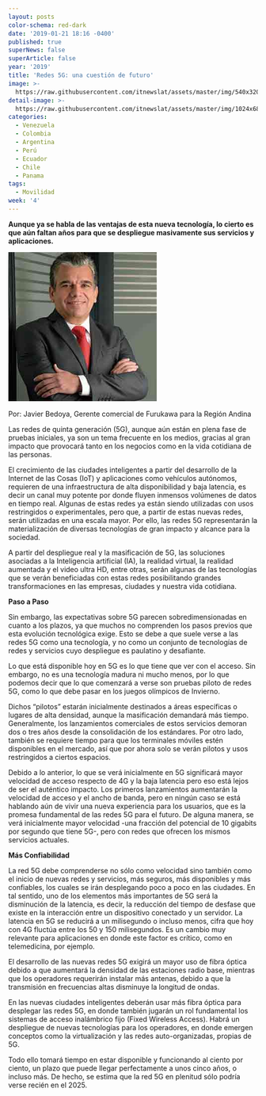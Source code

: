 ```yaml
---
layout: posts
color-schema: red-dark
date: '2019-01-21 18:16 -0400'
published: true
superNews: false
superArticle: false
year: '2019'
title: 'Redes 5G: una cuestión de futuro'
image: >-
  https://raw.githubusercontent.com/itnewslat/assets/master/img/540x320/Ciudad-5G-p.jpg
detail-image: >-
  https://raw.githubusercontent.com/itnewslat/assets/master/img/1024x680/Ciudad-5G-g.jpg
categories:
  - Venezuela
  - Colombia
  - Argentina
  - Perú
  - Ecuador
  - Chile
  - Panama
tags:
  - Movilidad
week: '4'
---
```

**Aunque ya se habla de las ventajas de esta nueva tecnología, lo cierto es que aún faltan años para que se despliegue masivamente sus servicios y aplicaciones.**

![](https://raw.githubusercontent.com/itnewslat/assets/master/img/300x300/Javier-Bedoya.jpg)

Por:  Javier Bedoya, Gerente comercial de Furukawa para la Región Andina
 
Las redes de quinta generación (5G), aunque aún están en plena fase de pruebas iniciales, ya son un tema frecuente en los medios, gracias al gran impacto que provocará tanto en los negocios como en la vida cotidiana de las personas. 

El crecimiento de las ciudades inteligentes a partir del desarrollo de la Internet de las Cosas (IoT) y aplicaciones como vehículos autónomos, requieren de una infraestructura de alta disponibilidad y baja latencia, es decir un canal muy potente por donde fluyen inmensos volúmenes de datos en tiempo real. Algunas de estas redes ya están siendo utilizadas con usos restringidos o experimentales, pero que, a partir de estas nuevas redes, serán utilizadas en una escala mayor. Por ello, las redes 5G representarán la materialización de diversas tecnologías de gran impacto y alcance para la sociedad. 

A partir del despliegue real y la masificación de 5G, las soluciones asociadas a la Inteligencia artificial (IA), la realidad virtual, la realidad aumentada y el video ultra HD, entre otras, serán algunas de las tecnologías que se verán beneficiadas con estas redes posibilitando grandes transformaciones en las empresas, ciudades y nuestra vida cotidiana. 

**Paso a Paso**

Sin embargo, las expectativas sobre 5G parecen sobredimensionadas en cuanto a los plazos, ya que muchos no comprenden los pasos previos que esta evolución tecnológica exige. Esto se debe a que suele verse a las redes 5G como una tecnología, y no como un conjunto de tecnologías de redes y servicios cuyo despliegue es paulatino y desafiante.

Lo que está disponible hoy en 5G es lo que tiene que ver con el acceso. Sin embargo, no es una tecnología madura ni mucho menos, por lo que podemos decir que lo que comenzará a verse son pruebas piloto de redes 5G, como lo que debe pasar en los juegos olímpicos de Invierno.

Dichos “pilotos” estarán inicialmente destinados a áreas específicas o lugares de alta densidad, aunque la masificación demandará más tiempo. Generalmente, los lanzamientos comerciales de estos servicios demoran dos o tres años desde la consolidación de los estándares. Por otro lado, también se requiere tiempo para que los terminales móviles estén disponibles en el mercado, así que por ahora solo se verán pilotos y usos restringidos a ciertos espacios. 

Debido a lo anterior, lo que se verá inicialmente en 5G significará mayor velocidad de acceso respecto de 4G y la baja latencia pero eso está lejos de ser el auténtico impacto. Los primeros lanzamientos aumentarán la velocidad de acceso y el ancho de banda, pero en ningún caso se está hablando aún de vivir una nueva experiencia para los usuarios, que es la promesa fundamental de las redes 5G para el futuro. De alguna manera, se verá inicialmente mayor velocidad -una fracción del potencial de 10 gigabits por segundo que tiene 5G-, pero con redes que ofrecen los mismos servicios actuales.

**Más Confiabilidad**

La red 5G debe comprenderse no sólo como velocidad sino también como el inicio de nuevas redes y servicios, más seguros, más disponibles y más confiables, los cuales se irán desplegando poco a poco en las ciudades. 
En tal sentido, uno de los elementos más importantes de 5G será la disminución de la latencia, es decir, la reducción del tiempo de desfase que existe en la interacción entre un dispositivo conectado y un servidor. La latencia en 5G se reducirá a un milisegundo o incluso menos, cifra que hoy con 4G fluctúa entre los 50 y 150 milisegundos. Es un cambio muy relevante para aplicaciones en donde este factor es crítico, como en telemedicina, por ejemplo.

El desarrollo de las nuevas redes 5G exigirá un mayor uso de fibra óptica debido a que aumentará la densidad de las estaciones radio base, mientras que los operadores requerirán instalar más antenas, debido a que la transmisión en frecuencias altas disminuye la longitud de ondas.

 En las nuevas ciudades inteligentes deberán usar más fibra óptica para desplegar las redes 5G, en donde también jugarán un rol fundamental los sistemas de acceso inalámbrico fijo (Fixed Wireless Access). Habrá un despliegue de nuevas tecnologías para los operadores, en donde emergen conceptos como la virtualización y las redes auto-organizadas, propias de 5G. 
 
Todo ello tomará tiempo en estar disponible y funcionando al ciento por ciento, un plazo que puede llegar perfectamente a unos cinco años, o incluso más. De hecho, se estima que la red 5G en plenitud sólo podría verse recién en el 2025.